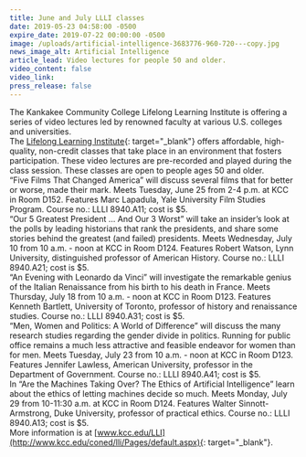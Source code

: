 ```yaml
---
title: June and July LLLI classes
date: 2019-05-23 04:58:00 -0500
expire_date: 2019-07-22 00:00:00 -0500
image: /uploads/artificial-intelligence-3683776-960-720---copy.jpg
news_image_alt: Artificial Intelligence
article_lead: Video lectures for people 50 and older.
video_content: false
video_link:
press_release: false
---
```


The Kankakee Community College Lifelong Learning Institute is offering a series of video lectures led by renowned faculty at various U.S. colleges and universities.<br>The [Lifelong Learning Institute](http://www.kcc.edu/coned/lli/Pages/default.aspx){: target="_blank"} offers affordable, high-quality, non-credit classes that take place in an environment that fosters participation. These video lectures are pre-recorded and played during the class session. These classes are open to people ages 50 and older.<br>“Five Films That Changed America” will discuss several films that for better or worse, made their mark. Meets Tuesday, June 25 from 2-4 p.m. at KCC in Room D152. Features Marc Lapadula, Yale University Film Studies Program. Course no.: LLLI 8940.A11; cost is $5.<br>“Our 5 Greatest President … And Our 3 Worst” will take an insider’s look at the polls by leading historians that rank the presidents, and share some stories behind the greatest (and failed) presidents. Meets Wednesday, July 10 from 10 a.m. - noon at KCC in Room D124. Features Robert Watson, Lynn University, distinguished professor of American History. Course no.: LLLI 8940.A21; cost is $5.<br>“An Evening with Leonardo da Vinci” will investigate the remarkable genius of the Italian Renaissance from his birth to his death in France. Meets Thursday, July 18 from 10 a.m. - noon at KCC in Room D123. Features Kenneth Bartlett, University of Toronto, professor of history and renaissance studies. Course no.: LLLI 8940.A31; cost is $5.<br>“Men, Women and Politics: A World of Difference” will discuss the many research studies regarding the gender divide in politics. Running for public office remains a much less attractive and feasible endeavor for women than for men. Meets Tuesday, July 23 from 10 a.m. - noon at KCC in Room D123. Features Jennifer Lawless, American University, professor in the Department of Government. Course no.: LLLI 8940.A41; cost is $5.&nbsp;<br>In “Are the Machines Taking Over? The Ethics of Artificial Intelligence” learn about the ethics of letting machines decide so much. Meets Monday, July 29 from 10-11:30 a.m. at KCC in Room D124. Features Walter Sinnott-Armstrong, Duke University, professor of practical ethics. Course no.: LLLI 8940.A13; cost is $5.<br>More information is at [www.kcc.edu/LLI](http://www.kcc.edu/coned/lli/Pages/default.aspx){: target="_blank"}.<br>&nbsp;
